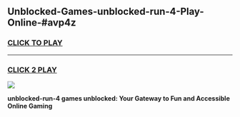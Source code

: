 
## Unblocked-Games-unblocked-run-4-Play-Online-#avp4z
<h3>
<a href="https://premium.freeplayer.one?title=unblocked-run-4&ref=27F">CLICK TO PLAY</a></h3>
<hr>

<h3>
<a href="https://premium.freeplayer.one?title=unblocked-run-4&ref=27F">CLICK 2 PLAY</a>
  
</h3>

<a href="https://premium.freeplayer.one?title=unblocked-run-4&ref=27F"><img src="https://clearcache.store/games.png"></a>


**unblocked-run-4 games unblocked: Your Gateway to Fun and Accessible Online Gaming**

